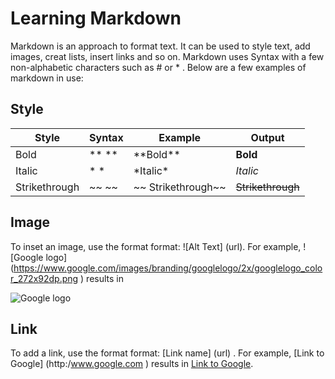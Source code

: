 # Learning Markdown

Markdown is an approach to format text. It can be used to style text, add images, creat lists, insert links and so on. Markdown uses Syntax with a few non-alphabetic characters such as # or * . Below are a few examples of markdown in use:

## Style
Style | Syntax | Example | Output
----- | ------ | ------- | ------
Bold  | ** **  | &#x002A;&#x002A;Bold&#x002A;&#x002A;| **Bold**
Italic|  * *   | &#x002A;Italic&#x002A;| *Italic*
Strikethrough|~~ ~~	|&#x007E;&#x007E;		Strikethrough&#x007E;&#x007E;	|~~Strikethrough~~

## Image
To inset an image, use the format format: !&#x005B;Alt Text&#x005D; &#x0028;url&#x0029;. For example, !&#x005B;Google logo&#x005D;	&#x0028;https://www.google.com/images/branding/googlelogo/2x/googlelogo_color_272x92dp.png &#x0029; results in

![Google logo](https://www.google.com/images/branding/googlelogo/2x/googlelogo_color_272x92dp.png)


## Link
To add a link, use the format format: &#x005B;Link name&#x005D;	&#x0028;url&#x0029;	. For example, &#x005B;Link to Google&#x005D;	&#x0028;http:/www.google.com &#x0029; results in [Link to Google](http:/www.google.com).
